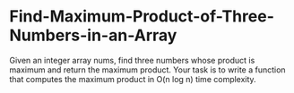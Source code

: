 # Find-Maximum-Product-of-Three-Numbers-in-an-Array
Given an integer array nums, find three numbers whose product is maximum and return the maximum product. Your task is to write a function that computes the maximum product in O(n log n) time complexity.
